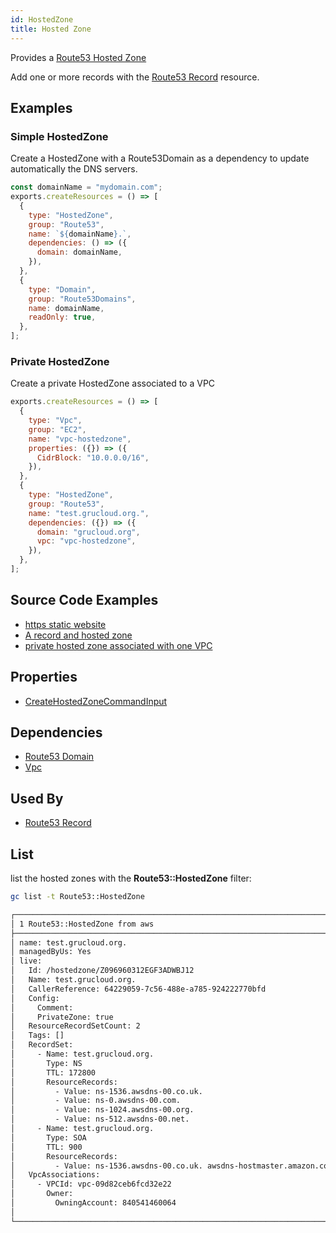 ```yaml
---
id: HostedZone
title: Hosted Zone
---
```


Provides a [Route53 Hosted Zone](https://console.aws.amazon.com/route53/v2/home#Dashboard)

Add one or more records with the [Route53 Record](./Record.md) resource.

## Examples

### Simple HostedZone

Create a HostedZone with a Route53Domain as a dependency to update automatically the DNS servers.

```js
const domainName = "mydomain.com";
exports.createResources = () => [
  {
    type: "HostedZone",
    group: "Route53",
    name: `${domainName}.`,
    dependencies: () => ({
      domain: domainName,
    }),
  },
  {
    type: "Domain",
    group: "Route53Domains",
    name: domainName,
    readOnly: true,
  },
];
```

### Private HostedZone

Create a private HostedZone associated to a VPC

```js
exports.createResources = () => [
  {
    type: "Vpc",
    group: "EC2",
    name: "vpc-hostedzone",
    properties: ({}) => ({
      CidrBlock: "10.0.0.0/16",
    }),
  },
  {
    type: "HostedZone",
    group: "Route53",
    name: "test.grucloud.org.",
    dependencies: ({}) => ({
      domain: "grucloud.org",
      vpc: "vpc-hostedzone",
    }),
  },
];
```

## Source Code Examples

- [https static website ](https://github.com/grucloud/grucloud/blob/main/examples/aws/website-https)
- [A record and hosted zone ](https://github.com/grucloud/grucloud/blob/main/examples/aws/Route53/dns-validation-record-txt)
- [private hosted zone associated with one VPC](https://github.com/grucloud/grucloud/blob/main/examples/aws/Route53/hostedzone-private)

## Properties

- [CreateHostedZoneCommandInput](https://docs.aws.amazon.com/AWSJavaScriptSDK/v3/latest/clients/client-route-53/interfaces/createhostedzonecommandinput.html)

## Dependencies

- [Route53 Domain](../Route53Domains/Domain.md)
- [Vpc](../EC2/Vpc.md)

## Used By

- [Route53 Record](./Record.md)

## List

list the hosted zones with the **Route53::HostedZone** filter:

```sh
gc list -t Route53::HostedZone
```

```txt
┌─────────────────────────────────────────────────────────────────────────┐
│ 1 Route53::HostedZone from aws                                          │
├─────────────────────────────────────────────────────────────────────────┤
│ name: test.grucloud.org.                                                │
│ managedByUs: Yes                                                        │
│ live:                                                                   │
│   Id: /hostedzone/Z096960312EGF3ADWBJ12                                 │
│   Name: test.grucloud.org.                                              │
│   CallerReference: 64229059-7c56-488e-a785-924222770bfd                 │
│   Config:                                                               │
│     Comment:                                                            │
│     PrivateZone: true                                                   │
│   ResourceRecordSetCount: 2                                             │
│   Tags: []                                                              │
│   RecordSet:                                                            │
│     - Name: test.grucloud.org.                                          │
│       Type: NS                                                          │
│       TTL: 172800                                                       │
│       ResourceRecords:                                                  │
│         - Value: ns-1536.awsdns-00.co.uk.                               │
│         - Value: ns-0.awsdns-00.com.                                    │
│         - Value: ns-1024.awsdns-00.org.                                 │
│         - Value: ns-512.awsdns-00.net.                                  │
│     - Name: test.grucloud.org.                                          │
│       Type: SOA                                                         │
│       TTL: 900                                                          │
│       ResourceRecords:                                                  │
│         - Value: ns-1536.awsdns-00.co.uk. awsdns-hostmaster.amazon.com… │
│   VpcAssociations:                                                      │
│     - VPCId: vpc-09d82ceb6fcd32e22                                      │
│       Owner:                                                            │
│         OwningAccount: 840541460064                                     │
│                                                                         │
└─────────────────────────────────────────────────────────────────────────┘

```
